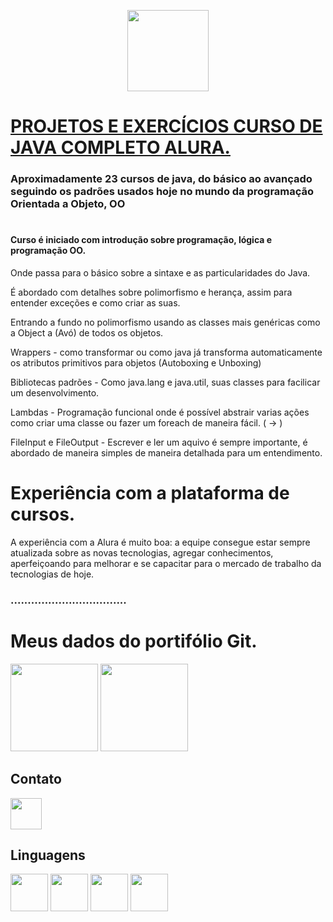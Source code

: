 <p align="center">
  <img href="https://cursos.alura.com.br/" src="https://hipsters.jobs/files/pictures/alura-dark-300.png" align="center" width="130" >
</p>

# [PROJETOS E EXERCÍCIOS CURSO DE JAVA COMPLETO ALURA.](https://cursos.alura.com.br/category/programacao/java)

### Aproximadamente 23 cursos de java, do básico ao avançado seguindo os padrões usados hoje no mundo da programação Orientada a Objeto, OO
#

#### Curso é iniciado com introdução sobre programação, lógica e programação OO.

Onde passa para o básico sobre a sintaxe e as particularidades do Java.

É abordado com detalhes sobre polimorfismo e herança, assim para entender exceções e como criar as suas.

Entrando a fundo no polimorfismo usando as classes mais genéricas como a Object a (Avó) de todos os objetos.

Wrappers - como transformar ou como java já transforma automaticamente os atributos primitivos para objetos (Autoboxing e Unboxing)

Bibliotecas padrões - Como java.lang e java.util, suas classes para facilicar um desenvolvimento.

Lambdas - Programação funcional onde é possível abstrair varias ações como criar uma classe ou fazer um foreach de maneira fácil. ( -> )

FileInput e FileOutput - Escrever e ler um aquivo é sempre importante, é abordado de maneira simples de maneira detalhada para um entendimento. 

#
# Experiência com a plataforma de cursos.

A experiência com a Alura é muito boa: a equipe consegue estar sempre atualizada sobre as novas tecnologias,
agregar conhecimentos, aperfeiçoando para melhorar e se capacitar para o mercado de trabalho da tecnologias de hoje.

### ..................................


# Meus dados do portifólio Git.
<div>
<img height="140" src="https://github-readme-stats.vercel.app/api?username=mateusads&show_icons=true&theme=tokyonight">

<img height="140" src="https://github-readme-stats.vercel.app/api/top-langs/?username=mateusads&layout=compact)](https://github.com/mateusads/github-readme-stats">
</div>

## Contato

[<img href="https://www.linkedin.com/in/mateus-medeiros-1a82411b1" height="50" src="https://cdn.jsdelivr.net/gh/devicons/devicon/icons/linkedin/linkedin-original.svg">](https://www.linkedin.com/in/mateus-medeiros-1a82411b1)

## Linguagens

<div>
<img src="https://cdn.jsdelivr.net/gh/devicons/devicon/icons/java/java-original-wordmark.svg" align="center" heigth="50" width="60" >

<img src="https://cdn.jsdelivr.net/gh/devicons/devicon/icons/javascript/javascript-original.svg" align="center" heigth="50" width="60" >

<img src="https://cdn.jsdelivr.net/gh/devicons/devicon/icons/docker/docker-original-wordmark.svg" align="center" heigth="50" width="60" >

<img src="https://cdn.jsdelivr.net/gh/devicons/devicon/icons/html5/html5-original-wordmark.svg" align="center" heigth="50" width="60" >
</div>
